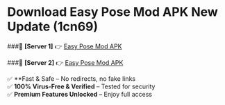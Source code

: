 # Download Easy Pose Mod APK New Update (1cn69)  



###🔹 **[Server 1]** 👉 [Easy Pose Mod APK](https://apkcomod.com?title=Easy_Pose_Mod_APK) 

###🔹 **[Server 2]** 👉 [Easy Pose Mod APK](https://apkcomod.com?title=Easy_Pose_Mod_APK)  

✅ **Fast & Safe – No redirects, no fake links  
✅ **100% Virus-Free & Verified** – Tested for security  
✅ **Premium Features Unlocked** – Enjoy full access  


